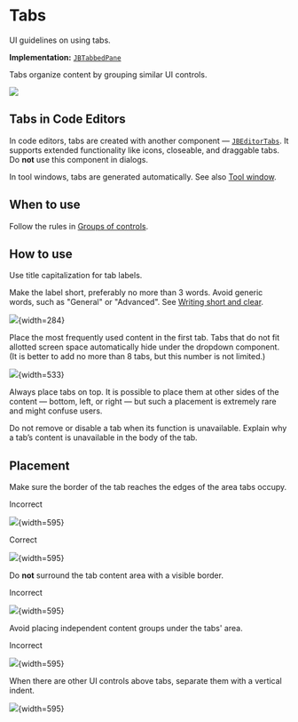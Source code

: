 <!-- Copyright 2000-2024 JetBrains s.r.o. and contributors. Use of this source code is governed by the Apache 2.0 license. -->

# Tabs

<link-summary>UI guidelines on using tabs.</link-summary>

<tldr>

**Implementation:** [`JBTabbedPane`](%gh-ic%/platform/platform-api/src/com/intellij/ui/components/JBTabbedPane.java)

</tldr>

Tabs organize content by grouping similar UI controls.

![](01_Tabs.png)

## Tabs in Code Editors
In code editors, tabs are created with another component — [`JBEditorTabs`](%gh-ic%/platform/platform-api/src/com/intellij/ui/tabs/impl/JBEditorTabs.kt). It supports extended functionality like icons, closeable, and draggable tabs. Do **not** use this component in dialogs.

In tool windows, tabs are generated automatically. See also [Tool window](tool_window.md).

## When to use

Follow the rules in [Groups of controls](groups_of_controls.md).

## How to use

Use title capitalization for tab labels.

Make the label short, preferably no more than 3 words.
Avoid generic words, such as "General" or "Advanced".
See [Writing short and clear](writing_short.md).

![](02_naming.png){width=284}

Place the most frequently used content in the first tab.
Tabs that do not fit allotted screen space automatically hide under the dropdown component.
(It is better to add no more than 8 tabs, but this number is not limited.)

![](03_hidden_tabs.png){width=533}

Always place tabs on top. It is possible to place them at other sides of the content — bottom, left, or right — but such a placement is extremely rare and might confuse users.

Do not remove or disable a tab when its function is unavailable. Explain why a tab’s content is unavailable in the body of the tab.

## Placement

Make sure the border of the tab reaches the edges of the area tabs occupy.

<format color="Red" style="bold">Incorrect</format>

![](04_layout_border_incorrect.png){width=595}

<format color="Green" style="bold">Correct</format>

![](04_layout_border_correct.png){width=595}

Do **not** surround the tab content area with a visible border.

<format color="Red" style="bold">Incorrect</format>

![](05_bordered.png){width=595}

Avoid placing independent content groups under the tabs' area.

<format color="Red" style="bold">Incorrect</format>

![](06_layout_content_under.png){width=595}

When there are other UI controls above tabs, separate them with a vertical indent.

![](07_inset.png){width=595}

